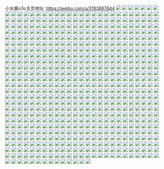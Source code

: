 小水酱o3o主页地址: https://weibo.com/u/3193897844 
![](https://wx4.sinaimg.cn/mw2000/be5f0374ly1h9ln7mnk86j20n01ds1kx.jpg) 
![](https://wx4.sinaimg.cn/mw2000/be5f0374ly1h9ln7lcdbrj20n01ds4qp.jpg) 
![](https://wx4.sinaimg.cn/mw2000/be5f0374ly1h9knqw2ti2j20n01ds4hm.jpg) 
![](https://wx4.sinaimg.cn/mw2000/be5f0374ly1h9knqy2fvgj20n01dsniq.jpg) 
![](https://wx4.sinaimg.cn/mw2000/be5f0374ly1h9knqut07vj20n01ds4kt.jpg) 
![](https://wx4.sinaimg.cn/mw2000/be5f0374ly1h9jvtuj5udj22482iakjm.jpg) 
![](https://wx4.sinaimg.cn/mw2000/be5f0374ly1h9jvwbucvyj20tu0tuq8q.jpg) 
![](https://wx4.sinaimg.cn/mw2000/be5f0374ly1h9hjn7y4amj22ps1j04qp.jpg) 
![](https://wx4.sinaimg.cn/mw2000/be5f0374ly1h9gyz1813pj20ty13yn88.jpg) 
![](https://wx4.sinaimg.cn/mw2000/be5f0374ly1h92qp2h31vj20wi16dwln.jpg) 
![](https://wx4.sinaimg.cn/mw2000/be5f0374ly1h8wh37a41uj225v2vu1kz.jpg) 
![](https://wx4.sinaimg.cn/mw2000/be5f0374ly1h8wh38fhrjj221s2qex6q.jpg) 
![](https://wx4.sinaimg.cn/mw2000/be5f0374ly1h8wh398wtcj22672wa7wi.jpg) 
![](https://wx4.sinaimg.cn/mw2000/be5f0374ly1h8wh3655rdj22c0340qv6.jpg) 
![](https://wx4.sinaimg.cn/mw2000/be5f0374ly1h8wh35393xj21sc2dsb29.jpg) 
![](https://wx4.sinaimg.cn/mw2000/be5f0374ly1h8wh39rvqgj21yz2mnnpd.jpg) 
![](https://wx4.sinaimg.cn/mw2000/be5f0374ly1h8wh3arbb5j21wu2js7wi.jpg) 
![](https://wx4.sinaimg.cn/mw2000/be5f0374ly1h8wh3o469nj224d2tt7wi.jpg) 
![](https://wx4.sinaimg.cn/mw2000/be5f0374ly1h8wh3nfddlj21rb2cge81.jpg) 
![](https://wx4.sinaimg.cn/mw2000/be5f0374ly1h8wh3ps54bj21rw2d6x6p.jpg) 
![](https://wx4.sinaimg.cn/mw2000/be5f0374ly1h8w700z6vmj21ut2h4hdt.jpg) 
![](https://wx4.sinaimg.cn/mw2000/be5f0374ly1h8w6zzm4nuj22bz33zhdu.jpg) 
![](https://wx4.sinaimg.cn/mw2000/be5f0374ly1h8w700a1fsj22c033y1ky.jpg) 
![](https://wx4.sinaimg.cn/mw2000/be5f0374ly1h8w704ptigj22c03404qr.jpg) 
![](https://wx4.sinaimg.cn/mw2000/be5f0374ly1h8w702b68qj22c0340qv7.jpg) 
![](https://wx4.sinaimg.cn/mw2000/be5f0374ly1h8w703lgplj22c0340qv7.jpg) 
![](https://wx4.sinaimg.cn/mw2000/be5f0374ly1h757y5rudkj213y0u0gz8.jpg) 
![](https://wx4.sinaimg.cn/mw2000/be5f0374ly1h72jlcl522j22c02c0kjm.jpg) 
![](https://wx4.sinaimg.cn/mw2000/be5f0374ly1h6kgr6tm7lj22c0340hdw.jpg) 
![](https://wx4.sinaimg.cn/mw2000/be5f0374ly1h6kgra2ujpj22c0340hdw.jpg) 
![](https://wx4.sinaimg.cn/mw2000/be5f0374ly1h4d2qh66uoj21sc2dskjl.jpg) 
![](https://wx4.sinaimg.cn/mw2000/be5f0374ly1h4d2qdl89yj22c02c0hdt.jpg) 
![](https://wx4.sinaimg.cn/mw2000/be5f0374ly1h4d2qhmbquj20im0670t1.jpg) 
![](https://wx4.sinaimg.cn/mw2000/be5f0374ly1h40os45d4gj21qk2bekjl.jpg) 
![](https://wx4.sinaimg.cn/mw2000/be5f0374ly1h40orobp8lj226q2wy7wj.jpg) 
![](https://wx4.sinaimg.cn/mw2000/be5f0374ly1h40os32oqwj228u2zcb2b.jpg) 
![](https://wx4.sinaimg.cn/mw2000/be5f0374ly1h40orqyvqgj22c0340npf.jpg) 
![](https://wx4.sinaimg.cn/mw2000/be5f0374ly1h40os5ics9j22c02c04qq.jpg) 
![](https://wx4.sinaimg.cn/mw2000/be5f0374ly1h40orwi14ej22c03404qt.jpg) 
![](https://wx4.sinaimg.cn/mw2000/be5f0374ly1h40ortlf6fj22c0340npf.jpg) 
![](https://wx4.sinaimg.cn/mw2000/be5f0374ly1h40os19bjzj21vd2hlkjl.jpg) 
![](https://wx4.sinaimg.cn/mw2000/be5f0374ly1h3yumsun1zj21z82mze83.jpg) 
![](https://wx4.sinaimg.cn/mw2000/be5f0374ly1h3yumqyg0mj21ym2m71ky.jpg) 
![](https://wx4.sinaimg.cn/mw2000/be5f0374ly1h3yumtz9vnj21fr1wznog.jpg) 
![](https://wx4.sinaimg.cn/mw2000/be5f0374ly1h3yumwcp1mj22472tl1kz.jpg) 
![](https://wx4.sinaimg.cn/mw2000/be5f0374ly1h3yun2ror0j226e2wj1ky.jpg) 
![](https://wx4.sinaimg.cn/mw2000/be5f0374ly1h3yun064dhj21pz2an1ky.jpg) 
![](https://wx4.sinaimg.cn/mw2000/be5f0374ly1h3yumyh73bj21nj2ahu0x.jpg) 
![](https://wx4.sinaimg.cn/mw2000/be5f0374ly1h3yun43yzuj21kt23s4qp.jpg) 
![](https://wx4.sinaimg.cn/mw2000/be5f0374ly1h3yun6w8d9j21sc2ganpd.jpg) 
![](https://wx4.sinaimg.cn/mw2000/be5f0374ly1h3q6s5eoo3j20n00n0n11.jpg) 
![](https://wx4.sinaimg.cn/mw2000/be5f0374ly1h3q6r68d6uj22c02c0x6p.jpg) 
![](https://wx4.sinaimg.cn/mw2000/be5f0374ly1h3q6r4bb2gj21xb1xbnpd.jpg) 
![](https://wx4.sinaimg.cn/mw2000/be5f0374ly1h3q6r5c0y9j22c02c0u0y.jpg) 
![](https://wx4.sinaimg.cn/mw2000/be5f0374ly1h3q6q9obrjj20vc0vck40.jpg) 
![](https://wx4.sinaimg.cn/mw2000/be5f0374ly1h3q6q87ia7j21zm1zmqv5.jpg) 
![](https://wx4.sinaimg.cn/mw2000/be5f0374ly1h3nv08y6ivj21sc2dskjl.jpg) 
![](https://wx4.sinaimg.cn/mw2000/be5f0374ly1h3nv0axutlj21sc2dsqv5.jpg) 
![](https://wx4.sinaimg.cn/mw2000/be5f0374ly1h3nv0a0lz7j21sc2dsnpd.jpg) 
![](https://wx4.sinaimg.cn/mw2000/be5f0374ly1h3nv08bvtsj21sc2dsu0x.jpg) 
![](https://wx4.sinaimg.cn/mw2000/be5f0374ly1h3flxu0ockj223c2sgkjn.jpg) 
![](https://wx4.sinaimg.cn/mw2000/be5f0374ly1h3flxuwgj9j220x2p71ky.jpg) 
![](https://wx4.sinaimg.cn/mw2000/be5f0374ly1h33h6iymz3j20n01dsdzf.jpg) 
![](https://wx4.sinaimg.cn/mw2000/be5f0374ly1h30mwzgxvxj20n01ds7f4.jpg) 
![](https://wx4.sinaimg.cn/mw2000/be5f0374ly1h30mwz4ihoj20n01ds4bl.jpg) 
![](https://wx4.sinaimg.cn/mw2000/be5f0374ly1h2zup8767rj21lb24f4qp.jpg) 
![](https://wx4.sinaimg.cn/mw2000/be5f0374ly1h2zuo3ij2qj22c0340npg.jpg) 
![](https://wx4.sinaimg.cn/mw2000/be5f0374ly1h2zunwvkp4j22c02c01kz.jpg) 
![](https://wx4.sinaimg.cn/mw2000/be5f0374ly1h2lz83psr8j20p30jn0xa.jpg) 
![](https://wx4.sinaimg.cn/mw2000/be5f0374ly1h2ircp9ftzj22c02c0npd.jpg) 
![](https://wx4.sinaimg.cn/mw2000/be5f0374ly1h2ircfd0hlj21o71o71jp.jpg) 
![](https://wx4.sinaimg.cn/mw2000/be5f0374ly1h214yonellj20n01dsq65.jpg) 
![](https://wx4.sinaimg.cn/mw2000/be5f0374ly1h214y0r2muj20mz0i7zn1.jpg) 
![](https://wx4.sinaimg.cn/mw2000/be5f0374ly1h214y2vxqzj20qo1istm9.jpg) 
![](https://wx4.sinaimg.cn/mw2000/be5f0374ly1h214yvbebwj20n01dsgnx.jpg) 
![](https://wx4.sinaimg.cn/mw2000/be5f0374ly1h214y5hq1mj20qo1fa75z.jpg) 
![](https://wx4.sinaimg.cn/mw2000/be5f0374ly1h214yx7wx9j20mz0mzjuu.jpg) 
![](https://wx4.sinaimg.cn/mw2000/be5f0374ly1h214ygbrpij20go0tmdh7.jpg) 
![](https://wx4.sinaimg.cn/mw2000/be5f0374ly1h214yfpp41j20n00slwhh.jpg) 
![](https://wx4.sinaimg.cn/mw2000/be5f0374ly1h214ywdou8j20ku0ht0wv.jpg) 
![](https://wx4.sinaimg.cn/mw2000/be5f0374ly1h1tysvj536j20u00u0jyw.jpg) 
![](https://wx4.sinaimg.cn/mw2000/be5f0374ly1h1tyqg95aej20u00u0jyh.jpg) 
![](https://wx4.sinaimg.cn/mw2000/be5f0374ly1h1tyqa9cnlj20n00n00w9.jpg) 
![](https://wx4.sinaimg.cn/mw2000/be5f0374ly1h1spkzzfmyj20u00u07bj.jpg) 
![](https://wx4.sinaimg.cn/mw2000/be5f0374ly1h1spl0gjvgj20u00u0qau.jpg) 
![](https://wx4.sinaimg.cn/mw2000/be5f0374ly1h1spl24cg2j20u01407ek.jpg) 
![](https://wx4.sinaimg.cn/mw2000/be5f0374ly1h1spl1l20pj20u00u0wmh.jpg) 
![](https://wx4.sinaimg.cn/mw2000/be5f0374ly1h1spl2nlevj20u00u0jzb.jpg) 
![](https://wx4.sinaimg.cn/mw2000/be5f0374ly1h1spl382i5j20u0140gvz.jpg) 
![](https://wx4.sinaimg.cn/mw2000/be5f0374ly1h1spl4cwynj20u00u0qa2.jpg) 
![](https://wx4.sinaimg.cn/mw2000/be5f0374ly1h1spkzfsomj20u00u0tfr.jpg) 
![](https://wx4.sinaimg.cn/mw2000/be5f0374ly1h1spl3trzuj20u00u0n4v.jpg) 
![](https://wx4.sinaimg.cn/mw2000/be5f0374ly1h1dnn7m8z8j23402c07wi.jpg) 
![](https://wx4.sinaimg.cn/mw2000/be5f0374ly1h1dnn0oirsj22ds1scqv7.jpg) 
![](https://wx4.sinaimg.cn/mw2000/be5f0374ly1h1dnn53ze7j22c03404qu.jpg) 
![](https://wx4.sinaimg.cn/mw2000/be5f0374ly1h1dns4i6joj229d30ib2c.jpg) 
![](https://wx4.sinaimg.cn/mw2000/be5f0374ly1h1cgxkxk5oj20u0140qcd.jpg) 
![](https://wx4.sinaimg.cn/mw2000/be5f0374ly1h1cgxmk95jj20u0140k0v.jpg) 
![](https://wx4.sinaimg.cn/mw2000/be5f0374ly1h1cgxnzcdnj20u0140qcd.jpg) 
![](https://wx4.sinaimg.cn/mw2000/be5f0374ly1h1cgxp3v9pj20u0140n6n.jpg) 
![](https://wx4.sinaimg.cn/mw2000/be5f0374ly1h1cgxqdsjdj20u0140tgm.jpg) 
![](https://wx4.sinaimg.cn/mw2000/be5f0374ly1h1cgxrpcmlj20u014046f.jpg) 
![](https://wx4.sinaimg.cn/mw2000/be5f0374ly1h1cgxt8xddj20u0140thd.jpg) 
![](https://wx4.sinaimg.cn/mw2000/be5f0374ly1h1cgxiroeej20u0140q96.jpg) 
![](https://wx4.sinaimg.cn/mw2000/be5f0374ly1h1cgxua5dej20u0140agy.jpg) 
![](https://wx4.sinaimg.cn/mw2000/be5f0374ly1h11f5ji9y9j20u0140tfi.jpg) 
![](https://wx4.sinaimg.cn/mw2000/be5f0374ly1h11f5iosqkj20u0140grv.jpg) 
![](https://wx4.sinaimg.cn/mw2000/be5f0374ly1h11f5j491yj20u0140gru.jpg) 
![](https://wx4.sinaimg.cn/mw2000/be5f0374ly1h11f5i8ennj20u01407c1.jpg) 
![](https://wx4.sinaimg.cn/mw2000/be5f0374ly1h11f5lswnkj20u0140dnd.jpg) 
![](https://wx4.sinaimg.cn/mw2000/be5f0374ly1h11f5q8eh6j20u01407b0.jpg) 
![](https://wx4.sinaimg.cn/mw2000/be5f0374ly1h11f5jxwb5j20u0140gt5.jpg) 
![](https://wx4.sinaimg.cn/mw2000/be5f0374ly1h11f5kjlpqj20u01407bu.jpg) 
![](https://wx4.sinaimg.cn/mw2000/be5f0374ly1h11f5l43m0j20u0140jz2.jpg) 
![](https://wx4.sinaimg.cn/mw2000/be5f0374ly1h0wy98rzw7j20my0p7myj.jpg) 
![](https://wx4.sinaimg.cn/mw2000/be5f0374ly1h0u6ynrxwaj20u0140dn2.jpg) 
![](https://wx4.sinaimg.cn/mw2000/be5f0374ly1h0q04psxn5j229w317npe.jpg) 
![](https://wx4.sinaimg.cn/mw2000/be5f0374ly1h0q04tggb6j20u014ln3s.jpg) 
![](https://wx4.sinaimg.cn/mw2000/be5f0374ly1h0q04uhtflj20n01dsds2.jpg) 
![](https://wx4.sinaimg.cn/mw2000/be5f0374ly1h0n6fabwzcj20n01dswjd.jpg) 
![](https://wx4.sinaimg.cn/mw2000/be5f0374ly1h0n6emmlx8j20u00u0q6n.jpg) 
![](https://wx4.sinaimg.cn/mw2000/be5f0374ly1h0n6eq2qd6j20sg0sg7d1.jpg) 
![](https://wx4.sinaimg.cn/mw2000/be5f0374ly1h0n6etswl3j20qu0zsk6n.jpg) 
![](https://wx4.sinaimg.cn/mw2000/be5f0374ly1h0n6eux9rvj20u00pxafp.jpg) 
![](https://wx4.sinaimg.cn/mw2000/be5f0374ly1h0n6em3wjbj20tw0pr0yj.jpg) 
![](https://wx4.sinaimg.cn/mw2000/be5f0374ly1h0n6er9qnuj20ty0pkjzq.jpg) 
![](https://wx4.sinaimg.cn/mw2000/be5f0374ly1h0n6ewamk9j20u00s1dol.jpg) 
![](https://wx4.sinaimg.cn/mw2000/be5f0374ly1h0n6f5rrrbj20n01dsjww.jpg) 
![](https://wx4.sinaimg.cn/mw2000/be5f0374ly1h0lyjt4lvqj20u0140dna.jpg) 
![](https://wx4.sinaimg.cn/mw2000/be5f0374ly1h0lyjry4b8j20u01b2ajo.jpg) 
![](https://wx4.sinaimg.cn/mw2000/be5f0374ly1h0lyjudiv5j20u0140dp7.jpg) 
![](https://wx4.sinaimg.cn/mw2000/be5f0374ly1h0lyjvo9kej20u0143guu.jpg) 
![](https://wx4.sinaimg.cn/mw2000/be5f0374ly1h0iz9y7cesj20n01dstbh.jpg) 
![](https://wx4.sinaimg.cn/mw2000/be5f0374ly1h0iza1j7loj20u01hd10j.jpg) 
![](https://wx4.sinaimg.cn/mw2000/be5f0374ly1h0iza0j4o5j20u0141qaa.jpg) 
![](https://wx4.sinaimg.cn/mw2000/be5f0374ly1h0iz9n5ozyj20u013z115.jpg) 
![](https://wx4.sinaimg.cn/mw2000/be5f0374ly1h0izatq7hyj20u01hc481.jpg) 
![](https://wx4.sinaimg.cn/mw2000/be5f0374ly1h0hi9ymllgj20u01917c0.jpg) 
![](https://wx4.sinaimg.cn/mw2000/be5f0374ly1h0hi9xjmtfj20u0191ai9.jpg) 
![](https://wx4.sinaimg.cn/mw2000/be5f0374ly1h0hi9zebxgj218y0u0afa.jpg) 
![](https://wx4.sinaimg.cn/mw2000/be5f0374ly1h0cspsuvgoj20u00u042s.jpg) 
![](https://wx4.sinaimg.cn/mw2000/be5f0374ly1h0csqezyjoj20u0140k19.jpg) 
![](https://wx4.sinaimg.cn/mw2000/be5f0374ly1h08mycxfsij20n00ei0uo.jpg) 
![](https://wx4.sinaimg.cn/mw2000/be5f0374ly1h06vgc5yqzj20u01haakn.jpg) 
![](https://wx4.sinaimg.cn/mw2000/be5f0374ly1h06vge16aij20u01hak1d.jpg) 
![](https://wx4.sinaimg.cn/mw2000/be5f0374ly1h06vgclah8j20u0140qbe.jpg) 
![](https://wx4.sinaimg.cn/mw2000/be5f0374ly1h06vhba8cmj20u0140wnl.jpg) 
![](https://wx4.sinaimg.cn/mw2000/be5f0374ly1h0293n89efj20n01dstbs.jpg) 
![](https://wx4.sinaimg.cn/mw2000/be5f0374ly1h0293lsm03j20n00n0mxy.jpg) 
![](https://wx4.sinaimg.cn/mw2000/be5f0374ly1h0293o58j5j20m40m4t9b.jpg) 
![](https://wx4.sinaimg.cn/mw2000/be5f0374ly1gygucbng9uj21p71p7b29.jpg) 
![](https://wx4.sinaimg.cn/mw2000/be5f0374ly1gygucaogr9j222p1k1hdt.jpg) 
![](https://wx4.sinaimg.cn/mw2000/be5f0374ly1gy9ie5tfitj20u0140tgi.jpg) 
![](https://wx4.sinaimg.cn/mw2000/be5f0374ly1gxtaqh91tlj22c0340x6r.jpg) 
![](https://wx4.sinaimg.cn/mw2000/be5f0374ly1gxtaqepyfuj21jt22eqv5.jpg) 
![](https://wx4.sinaimg.cn/mw2000/be5f0374ly1gxtbvlhbz3j220n2ovu0x.jpg) 
![](https://wx4.sinaimg.cn/mw2000/be5f0374ly1gxtaqih91fj22c0340qv6.jpg) 
![](https://wx4.sinaimg.cn/mw2000/be5f0374ly1gxs84baojpj20n01dsqqj.jpg) 
![](https://wx4.sinaimg.cn/mw2000/be5f0374ly1gxs84daw4tj20n01ds7qp.jpg) 
![](https://wx4.sinaimg.cn/mw2000/be5f0374ly1gxs84emuasj20n01ds7uh.jpg) 
![](https://wx4.sinaimg.cn/mw2000/be5f0374ly1gxs84fz24fj20n01dstsh.jpg) 
![](https://wx4.sinaimg.cn/mw2000/be5f0374ly1gxs83r5zhaj20n01dswzu.jpg) 
![](https://wx4.sinaimg.cn/mw2000/be5f0374ly1gxs8akuol5j21900u0guz.jpg) 
![](https://wx4.sinaimg.cn/mw2000/be5f0374ly1gxs875fyvqj22c02c0hdu.jpg) 
![](https://wx4.sinaimg.cn/mw2000/be5f0374ly1gxlqmuu2f1j21j01j0u0x.jpg) 
![](https://wx4.sinaimg.cn/mw2000/be5f0374ly1gx5omya69tj20u00u00wv.jpg) 
![](https://wx4.sinaimg.cn/mw2000/be5f0374ly1gx5djrsd69j21400u044z.jpg) 
![](https://wx4.sinaimg.cn/mw2000/be5f0374ly1gx22wjkvqlj20u0140ao8.jpg) 
![](https://wx4.sinaimg.cn/mw2000/be5f0374ly1gx22wkhyq0j20u0140n45.jpg) 
![](https://wx4.sinaimg.cn/mw2000/be5f0374ly1gwxjhbzhrmj20u0140wkj.jpg) 
![](https://wx4.sinaimg.cn/mw2000/be5f0374ly1gwkskiarthj20u00u0gs8.jpg) 
![](https://wx4.sinaimg.cn/mw2000/be5f0374ly1gw6yjfu0aaj20u0140n6p.jpg) 
![](https://wx4.sinaimg.cn/mw2000/be5f0374ly1gw6yjf005xj20u0140qfg.jpg) 
![](https://wx4.sinaimg.cn/mw2000/be5f0374ly1gw6yjffp2dj20u00u010u.jpg) 
![](https://wx4.sinaimg.cn/mw2000/be5f0374ly1gw6yjdk6pcj20u0140tgs.jpg) 
![](https://wx4.sinaimg.cn/mw2000/be5f0374ly1gw6yk8u95wj20u0140q8c.jpg) 
![](https://wx4.sinaimg.cn/mw2000/be5f0374ly1gw6yjd5hmwj20u0140472.jpg) 
![](https://wx4.sinaimg.cn/mw2000/be5f0374ly1gw6yje0cluj20u0140alg.jpg) 
![](https://wx4.sinaimg.cn/mw2000/be5f0374ly1gw6yjefsn0j20u0140k2c.jpg) 
![](https://wx4.sinaimg.cn/mw2000/be5f0374ly1gw6yk5dzldj20u0140ne9.jpg) 
![](https://wx4.sinaimg.cn/mw2000/be5f0374ly1gvrs0o2935j20n01dsjur.jpg) 
![](https://wx4.sinaimg.cn/mw2000/be5f0374ly1gvrs0km185j20n01dsq7m.jpg) 
![](https://wx4.sinaimg.cn/mw2000/003u9gJmly1gvkvi9o09zj60n01dsafc02.jpg) 
![](https://wx4.sinaimg.cn/mw2000/be5f0374ly1gv18v5a1rkj21rh34ve83.jpg) 
![](https://wx4.sinaimg.cn/mw2000/be5f0374ly1gv18uuv2srj21lt2ure84.jpg) 
![](https://wx4.sinaimg.cn/mw2000/003u9gJmly1gv18upags5j61hh1hhqv502.jpg) 
![](https://wx4.sinaimg.cn/mw2000/be5f0374ly1gv18usn9mrj22c03401l0.jpg) 
![](https://wx4.sinaimg.cn/mw2000/be5f0374ly1gv18uwadrkj233z2c01kz.jpg) 
![](https://wx4.sinaimg.cn/mw2000/003u9gJmly1gv18uy04f8j62c0340x6q02.jpg) 
![](https://wx4.sinaimg.cn/mw2000/003u9gJmly1gv18uzieqsj61hb2msb2a02.jpg) 
![](https://wx4.sinaimg.cn/mw2000/003u9gJmly1gv18v1gk4tj61dj2g17wi02.jpg) 
![](https://wx4.sinaimg.cn/mw2000/003u9gJmly1gv18v2wb2rj62c0318npf02.jpg) 
![](https://wx4.sinaimg.cn/mw2000/003u9gJmly1gv18v6ouq0j62c0340npf02.jpg) 
![](https://wx4.sinaimg.cn/mw2000/003u9gJmly1gul5pxtdohj61sc2dskep02.jpg) 
![](https://wx4.sinaimg.cn/mw2000/003u9gJmly1gul5pyn8ojj61sc2dsnpd02.jpg) 
![](https://wx4.sinaimg.cn/mw2000/003u9gJmly1gul5q0a4ofj61sc2dse8102.jpg) 
![](https://wx4.sinaimg.cn/mw2000/003u9gJmly1gul5pzc232j61sc2dse8102.jpg) 
![](https://wx4.sinaimg.cn/mw2000/be5f0374ly1gul5q8asd9j227c27c1ky.jpg) 
![](https://wx4.sinaimg.cn/mw2000/be5f0374ly1gtg63ycrrzj20u00u079s.jpg) 
![](https://wx4.sinaimg.cn/mw2000/be5f0374ly1gtg63xaia5j20u00u0q8c.jpg) 
![](https://wx4.sinaimg.cn/mw2000/be5f0374ly1gt9ontmew5j20rs0rs0wh.jpg) 
![](https://wx4.sinaimg.cn/mw2000/be5f0374ly1gt818yvtf4j20n00n0acc.jpg) 
![](https://wx4.sinaimg.cn/mw2000/003u9gJmly1gsoq8w95dfj60u0190jzi02.jpg) 
![](https://wx4.sinaimg.cn/mw2000/003u9gJmly1gsoq8z5m8vj60u019145r02.jpg) 
![](https://wx4.sinaimg.cn/mw2000/be5f0374ly1gsoq8toliaj20u014043y.jpg) 
![](https://wx4.sinaimg.cn/mw2000/be5f0374ly1gsoq8r3e1ij20u0140wkg.jpg) 
![](https://wx4.sinaimg.cn/mw2000/be5f0374ly1gsoq8rtsevj20u00u0wm3.jpg) 
![](https://wx4.sinaimg.cn/mw2000/be5f0374ly1gsoq8v6f3mj20u014079o.jpg) 
![](https://wx4.sinaimg.cn/mw2000/be5f0374ly1gsoq8hs9g5j20u014044o.jpg) 
![](https://wx4.sinaimg.cn/mw2000/be5f0374ly1gsoq8xyatzj20u0140gw4.jpg) 
![](https://wx4.sinaimg.cn/mw2000/be5f0374ly1gsoq90k2a9j20u01917fb.jpg) 
![](https://wx4.sinaimg.cn/mw2000/be5f0374ly1gsoq8lg1gej20u0140gve.jpg) 
![](https://wx4.sinaimg.cn/mw2000/be5f0374ly1gsntlge8kzj222o340qv7.jpg) 
![](https://wx4.sinaimg.cn/mw2000/be5f0374ly1gsntly4pwcj222o340qv7.jpg) 
![](https://wx4.sinaimg.cn/mw2000/be5f0374ly1gsntk7748aj22362s94qr.jpg) 
![](https://wx4.sinaimg.cn/mw2000/be5f0374ly1gsntkfallmj21sq2dv4qq.jpg) 
![](https://wx4.sinaimg.cn/mw2000/be5f0374ly1gsntkoq915j21sc2dse82.jpg) 
![](https://wx4.sinaimg.cn/mw2000/be5f0374ly1gsntl9d92lj21m32f5u0x.jpg) 
![](https://wx4.sinaimg.cn/mw2000/be5f0374ly1gsntkwhoi9j222o33zhdv.jpg) 
![](https://wx4.sinaimg.cn/mw2000/be5f0374ly1gsntl6zzfuj21xf2w4u0y.jpg) 
![](https://wx4.sinaimg.cn/mw2000/be5f0374ly1gsntl2ki6sj22c02c01kz.jpg) 
![](https://wx4.sinaimg.cn/mw2000/be5f0374ly1gsntlk2cxzj21yl2m47wj.jpg) 
![](https://wx4.sinaimg.cn/mw2000/be5f0374ly1gsntklg8pxj21sc2dsu0x.jpg) 
![](https://wx4.sinaimg.cn/mw2000/be5f0374ly1gsi30ugeu6j20u00u00xo.jpg) 
![](https://wx4.sinaimg.cn/mw2000/be5f0374ly1gsi30sjlt5j20u00u043d.jpg) 
![](https://wx4.sinaimg.cn/mw2000/be5f0374ly1gsi30v4nu7j20u00u0tdr.jpg) 
![](https://wx4.sinaimg.cn/mw2000/be5f0374ly1gsi336x8e7j20u014045s.jpg) 
![](https://wx4.sinaimg.cn/mw2000/be5f0374ly1gsgxuy8r0rj20u00u0dl4.jpg) 
![](https://wx4.sinaimg.cn/mw2000/be5f0374ly1gsgxuxq7itj20u00u0gr8.jpg) 
![](https://wx4.sinaimg.cn/mw2000/be5f0374ly1gsgxveiorhj20u00u00y6.jpg) 
![](https://wx4.sinaimg.cn/mw2000/be5f0374ly1gsdcpzwkeyj20u00u0gsf.jpg) 
![](https://wx4.sinaimg.cn/mw2000/be5f0374ly1gscq4wdo9sj20u017lgz5.jpg) 
![](https://wx4.sinaimg.cn/mw2000/be5f0374ly1gscq55hiq5j20u00u00y8.jpg) 
![](https://wx4.sinaimg.cn/mw2000/be5f0374ly1gsb1t4f3z6j20u00u047x.jpg) 
![](https://wx4.sinaimg.cn/mw2000/be5f0374ly1gsb1t5s73uj20u00u046c.jpg) 
![](https://wx4.sinaimg.cn/mw2000/be5f0374ly1gsb1t4zcxdj20u00u0dos.jpg) 
![](https://wx4.sinaimg.cn/mw2000/be5f0374ly1gsb1t3y5ikj20u00u0q9u.jpg) 
![](https://wx4.sinaimg.cn/mw2000/be5f0374ly1gs8remtpv9j20n00n0q4u.jpg) 
![](https://wx4.sinaimg.cn/mw2000/be5f0374ly1gs8regflzoj20u0140alc.jpg) 
![](https://wx4.sinaimg.cn/mw2000/be5f0374ly1gs8refs9thj20u014045d.jpg) 
![](https://wx4.sinaimg.cn/mw2000/be5f0374ly1gs8reh64ksj20u0140h0f.jpg) 
![](https://wx4.sinaimg.cn/mw2000/be5f0374ly1gs8rehout7j20u00u00zq.jpg) 
![](https://wx4.sinaimg.cn/mw2000/003u9gJmly1gs8rei7rvyj60u00u07d802.jpg) 
![](https://wx4.sinaimg.cn/mw2000/be5f0374ly1grme4nc995j21rj2nae87.jpg) 
![](https://wx4.sinaimg.cn/mw2000/be5f0374ly1grme4skfn4j21rr2nn4qq.jpg) 
![](https://wx4.sinaimg.cn/mw2000/be5f0374ly1grme4vljc0j21gz2ga4qu.jpg) 
![](https://wx4.sinaimg.cn/mw2000/003u9gJmly1grme4ydiepj61hv28t7wl02.jpg) 
![](https://wx4.sinaimg.cn/mw2000/be5f0374ly1grme4r91gkj22c02c0b2f.jpg) 
![](https://wx4.sinaimg.cn/mw2000/be5f0374ly1grme5785ggj22c02c0qvb.jpg) 
![](https://wx4.sinaimg.cn/mw2000/be5f0374ly1grme5am8zzj22ar32cwyj.jpg) 
![](https://wx4.sinaimg.cn/mw2000/be5f0374ly1grme534bxlj22c0340x6w.jpg) 
![](https://wx4.sinaimg.cn/mw2000/be5f0374ly1grme57zppyj22ah31z1bs.jpg) 
![](https://wx4.sinaimg.cn/mw2000/be5f0374ly1gqs9ry6bdrj21sg1sgb2c.jpg) 
![](https://wx4.sinaimg.cn/mw2000/be5f0374ly1gqs9rp3xwuj21sg1sgx6r.jpg) 
![](https://wx4.sinaimg.cn/mw2000/be5f0374ly1gqs9rvomczj227c27cb2a.jpg) 
![](https://wx4.sinaimg.cn/mw2000/be5f0374ly1gqs9s1rstgj22c0340000.jpg) 
![](https://wx4.sinaimg.cn/mw2000/be5f0374ly1gqs9rtfw9dj22282qz4qw.jpg) 
![](https://wx4.sinaimg.cn/mw2000/be5f0374ly1gqs9rzzy0qj21rg2cmnpf.jpg) 
![](https://wx4.sinaimg.cn/mw2000/be5f0374ly1gqbgwwxdxoj20u00u0tj1.jpg) 
![](https://wx4.sinaimg.cn/mw2000/be5f0374ly1gqbgwxb2y3j20u00u0k2v.jpg) 
![](https://wx4.sinaimg.cn/mw2000/be5f0374ly1gqbgwta3dij20u0140do3.jpg) 
![](https://wx4.sinaimg.cn/mw2000/be5f0374ly1gqbgwxkvdej20u01407df.jpg) 
![](https://wx4.sinaimg.cn/mw2000/be5f0374ly1gqbgzb6qevj20u00u0k2i.jpg) 
![](https://wx4.sinaimg.cn/mw2000/be5f0374ly1gqbgwwi8i5j20u01407h3.jpg) 
![](https://wx4.sinaimg.cn/mw2000/be5f0374ly1gqbgwy3z48j20u0140ai0.jpg) 
![](https://wx4.sinaimg.cn/mw2000/be5f0374ly1gqbgwxsns3j20u0140tl0.jpg) 
![](https://wx4.sinaimg.cn/mw2000/be5f0374ly1gqbgzi1wvlj20u0140k3b.jpg) 
![](https://wx4.sinaimg.cn/mw2000/be5f0374ly1gq5dwqzntcj21vx2ikx6q.jpg) 
![](https://wx4.sinaimg.cn/mw2000/be5f0374ly1gq5dwsdfh3j21fd1wh4qq.jpg) 
![](https://wx4.sinaimg.cn/mw2000/be5f0374ly1gq5dwucidwj22c02c07wj.jpg) 
![](https://wx4.sinaimg.cn/mw2000/be5f0374ly1gq5dwvrv0dj20n023lnfc.jpg) 
![](https://wx4.sinaimg.cn/mw2000/be5f0374ly1gq5dwylj5fj22c02c0x6r.jpg) 
![](https://wx4.sinaimg.cn/mw2000/be5f0374ly1gq5dx2nc9cj21tk2ffb2b.jpg) 
![](https://wx4.sinaimg.cn/mw2000/be5f0374ly1gq5dwnprgmj223d2six72.jpg) 
![](https://wx4.sinaimg.cn/mw2000/be5f0374ly1gq5dx3e9zwj20u00u0n9d.jpg) 
![](https://wx4.sinaimg.cn/mw2000/be5f0374ly1gq5dx5z253j22c02c01ky.jpg) 
![](https://wx4.sinaimg.cn/mw2000/be5f0374ly1gq1l3ecdzij22c02c0qv5.jpg) 
![](https://wx4.sinaimg.cn/mw2000/be5f0374ly1gq1l3rylkdj22702xd7wj.jpg) 
![](https://wx4.sinaimg.cn/mw2000/be5f0374ly1gq1l3p0f0fj23402c01kx.jpg) 
![](https://wx4.sinaimg.cn/mw2000/be5f0374ly1gq1l55igl6j22ps1j0k9v.jpg) 
![](https://wx4.sinaimg.cn/mw2000/be5f0374ly1gq1l3g64tsj22c02c04qp.jpg) 
![](https://wx4.sinaimg.cn/mw2000/be5f0374ly1gq1l3inmztj22bv2bvqv6.jpg) 
![](https://wx4.sinaimg.cn/mw2000/be5f0374ly1gq1l3npd9xj21sc2dsb2d.jpg) 
![](https://wx4.sinaimg.cn/mw2000/be5f0374ly1gq1l3wfn4wj22c02c0e88.jpg) 
![](https://wx4.sinaimg.cn/mw2000/be5f0374ly1gq1l5h27utj21sc2dskjq.jpg) 
![](https://wx4.sinaimg.cn/mw2000/be5f0374ly1goves4saz2j20u00u07f3.jpg) 
![](https://wx4.sinaimg.cn/mw2000/be5f0374ly1goves3pq5lj20u00u049k.jpg) 
![](https://wx4.sinaimg.cn/mw2000/be5f0374ly1goves5gjdnj20fi0lc0wm.jpg) 
![](https://wx4.sinaimg.cn/mw2000/be5f0374ly1goves2geusj20u01417jr.jpg) 
![](https://wx4.sinaimg.cn/mw2000/be5f0374ly1goveskappvj20u00u044b.jpg) 
![](https://wx4.sinaimg.cn/mw2000/be5f0374ly1goves70fzqj20u00u048x.jpg) 
![](https://wx4.sinaimg.cn/mw2000/be5f0374ly1govescnukqj20u0140woh.jpg) 
![](https://wx4.sinaimg.cn/mw2000/be5f0374ly1govesrtgmyj20u0143gy3.jpg) 
![](https://wx4.sinaimg.cn/mw2000/be5f0374ly1govessukhij20u00u0dms.jpg) 
![](https://wx4.sinaimg.cn/mw2000/be5f0374ly1goqop74mf8j20u00u07b5.jpg) 
![](https://wx4.sinaimg.cn/mw2000/be5f0374ly1gocypvsdnij20u00u0gui.jpg) 
![](https://wx4.sinaimg.cn/mw2000/be5f0374ly1gocypws7lhj20u00u0amz.jpg) 
![](https://wx4.sinaimg.cn/mw2000/be5f0374ly1gocypw79wej20u00u0qdp.jpg) 
![](https://wx4.sinaimg.cn/mw2000/be5f0374ly1go4ujb653sj20u0140aj6.jpg) 
![](https://wx4.sinaimg.cn/mw2000/be5f0374ly1go4ujecweuj20u00u0tez.jpg) 
![](https://wx4.sinaimg.cn/mw2000/be5f0374ly1go4ujasmrfj20u00u00yd.jpg) 
![](https://wx4.sinaimg.cn/mw2000/be5f0374ly1go4ujbiwgpj20u013yajt.jpg) 
![](https://wx4.sinaimg.cn/mw2000/be5f0374ly1go4ujbyia4j20u014049q.jpg) 
![](https://wx4.sinaimg.cn/mw2000/be5f0374ly1go4ujceb1oj20u013ywo0.jpg) 
![](https://wx4.sinaimg.cn/mw2000/be5f0374ly1go4uje0mh2j20u00u0480.jpg) 
![](https://wx4.sinaimg.cn/mw2000/be5f0374ly1go4ujdj1ikj20u0140qe1.jpg) 
![](https://wx4.sinaimg.cn/mw2000/be5f0374ly1go4ujd0vr1j20u013yjzr.jpg) 
![](https://wx4.sinaimg.cn/mw2000/be5f0374ly1gnyycj9nmzj21t72eyb29.jpg) 
![](https://wx4.sinaimg.cn/mw2000/be5f0374ly1gnyyci51rxj21p829n4qp.jpg) 
![](https://wx4.sinaimg.cn/mw2000/be5f0374ly1gn1a6hbbgfj20u0140k21.jpg) 
![](https://wx4.sinaimg.cn/mw2000/be5f0374ly1gn1a6ignmpj21400u0n78.jpg) 
![](https://wx4.sinaimg.cn/mw2000/be5f0374ly1gn1a6j5hcvj20u0140tfk.jpg) 
![](https://wx4.sinaimg.cn/mw2000/be5f0374ly1gn1a6knvtij20u00u0gsr.jpg) 
![](https://wx4.sinaimg.cn/mw2000/be5f0374ly1gmr1h03m0oj20u00xuajj.jpg) 
![](https://wx4.sinaimg.cn/mw2000/be5f0374ly1gmr1h3ivipj20u00u0jzb.jpg) 
![](https://wx4.sinaimg.cn/mw2000/be5f0374ly1gmr1h18fo1j20u00u0wl0.jpg) 
![](https://wx4.sinaimg.cn/mw2000/be5f0374ly1gmr1h1o2mrj20n00uo0z7.jpg) 
![](https://wx4.sinaimg.cn/mw2000/be5f0374ly1gmr1h2yeibj20u013ytk1.jpg) 
![](https://wx4.sinaimg.cn/mw2000/be5f0374ly1gmr1h21j0oj20u0140n83.jpg) 
![](https://wx4.sinaimg.cn/mw2000/be5f0374ly1gmr1gzgbv1j20u00u0na4.jpg) 
![](https://wx4.sinaimg.cn/mw2000/be5f0374ly1gmr1h2is6mj20u00u0doe.jpg) 
![](https://wx4.sinaimg.cn/mw2000/be5f0374ly1gmr1h0uakrj20u0140dre.jpg) 
![](https://wx4.sinaimg.cn/mw2000/be5f0374ly1gm0puappbmj22c0340kjm.jpg) 
![](https://wx4.sinaimg.cn/mw2000/be5f0374ly1gm0puhxsh5j21yy2mm7wi.jpg) 
![](https://wx4.sinaimg.cn/mw2000/be5f0374ly1gm0punzcp6j21vk2i3u0x.jpg) 
![](https://wx4.sinaimg.cn/mw2000/be5f0374ly1gm0pu4bo70j21k32c51kx.jpg) 
![](https://wx4.sinaimg.cn/mw2000/be5f0374ly1gm0puqd91fj21ei1eitq1.jpg) 
![](https://wx4.sinaimg.cn/mw2000/be5f0374ly1gm0puvhm1qj21se2dv7wi.jpg) 
![](https://wx4.sinaimg.cn/mw2000/be5f0374ly1gm0pv0vqy0j20n0370npd.jpg) 
![](https://wx4.sinaimg.cn/mw2000/be5f0374ly1gm0pv3t4btj22c02c0hdt.jpg) 
![](https://wx4.sinaimg.cn/mw2000/be5f0374ly1gljtn989f0j21ei1eih2i.jpg) 
![](https://wx4.sinaimg.cn/mw2000/be5f0374ly1gljtn9pczkj21sc1sc1jz.jpg) 
![](https://wx4.sinaimg.cn/mw2000/be5f0374ly1gljtnal4vij21sc1sc4qp.jpg) 
![](https://wx4.sinaimg.cn/mw2000/be5f0374ly1gljtn8f9z3j22c02c04e6.jpg) 
![](https://wx4.sinaimg.cn/mw2000/be5f0374ly1gljtns5x69j222e22e4qp.jpg) 
![](https://wx4.sinaimg.cn/mw2000/be5f0374ly1gljtnbggghj20n03u0u0x.jpg) 
![](https://wx4.sinaimg.cn/mw2000/be5f0374ly1gljtnctukkj22ho1xd1ky.jpg) 
![](https://wx4.sinaimg.cn/mw2000/be5f0374ly1gljtndqq33j21sc1sc4qp.jpg) 
![](https://wx4.sinaimg.cn/mw2000/be5f0374ly1gljtnuiy1sj20n01ds1l1.jpg) 
![](https://wx4.sinaimg.cn/mw2000/be5f0374ly1gl9aa4c13zj20u01400zy.jpg) 
![](https://wx4.sinaimg.cn/mw2000/be5f0374ly1gl9aa4u33vj20u0140qas.jpg) 
![](https://wx4.sinaimg.cn/mw2000/be5f0374ly1gk1dp06ixtj20u0140gy1.jpg) 
![](https://wx4.sinaimg.cn/mw2000/be5f0374ly1gk1dp1o481j20u01404b1.jpg) 
![](https://wx4.sinaimg.cn/mw2000/be5f0374ly1gk1dp3c6e0j20u018ggzc.jpg) 
![](https://wx4.sinaimg.cn/mw2000/be5f0374ly1gk1dpqmngzj20u0140qg9.jpg) 
![](https://wx4.sinaimg.cn/mw2000/be5f0374ly1gk1dp43b8uj20u00u0dnr.jpg) 
![](https://wx4.sinaimg.cn/mw2000/be5f0374ly1gk1dpt0fshj20u0140k4y.jpg) 
![](https://wx4.sinaimg.cn/mw2000/be5f0374ly1gk1dp5af9tj20u0140dqg.jpg) 
![](https://wx4.sinaimg.cn/mw2000/be5f0374ly1gk1dp7afbfj20u0140dnx.jpg) 
![](https://wx4.sinaimg.cn/mw2000/be5f0374ly1gk1dqm2zcwj20u0140do6.jpg) 
![](https://wx4.sinaimg.cn/mw2000/be5f0374ly1gjnuwoml9uj20u00u1k2x.jpg) 
![](https://wx4.sinaimg.cn/mw2000/be5f0374ly1gjnuwo8jflj20u00u0th1.jpg) 
![](https://wx4.sinaimg.cn/mw2000/be5f0374ly1gjnuwp85grj20u00u0tjr.jpg) 
![](https://wx4.sinaimg.cn/mw2000/be5f0374ly1gjnuwpq3iwj20u00u0dlc.jpg) 
![](https://wx4.sinaimg.cn/mw2000/be5f0374ly1gjnuwpz3m5j20u00u0dk7.jpg) 
![](https://wx4.sinaimg.cn/mw2000/be5f0374ly1gjnuwq9yb5j20u0141494.jpg) 
![](https://wx4.sinaimg.cn/mw2000/be5f0374ly1gjnuwql30wj20u00u047c.jpg) 
![](https://wx4.sinaimg.cn/mw2000/be5f0374ly1gjnuwqw6d2j20u013yk1t.jpg) 
![](https://wx4.sinaimg.cn/mw2000/be5f0374ly1gjnuws3i5gj20u013yk0r.jpg) 
![](https://wx4.sinaimg.cn/mw2000/be5f0374ly1gjiw4skmytj20u00xuk0v.jpg) 
![](https://wx4.sinaimg.cn/mw2000/be5f0374ly1gjiw4tkdjoj20u015qahp.jpg) 
![](https://wx4.sinaimg.cn/mw2000/be5f0374ly1gjiw4u6a1gj20u013yn6v.jpg) 
![](https://wx4.sinaimg.cn/mw2000/be5f0374ly1gjiw61ut4aj20u010otga.jpg) 
![](https://wx4.sinaimg.cn/mw2000/be5f0374ly1gjiw5108rbj20u0140tml.jpg) 
![](https://wx4.sinaimg.cn/mw2000/be5f0374ly1gjiw4ux1dhj20u00u0k3f.jpg) 
![](https://wx4.sinaimg.cn/mw2000/be5f0374ly1gjiw4vkkrkj20u00u1n83.jpg) 
![](https://wx4.sinaimg.cn/mw2000/be5f0374ly1gjiw4x4da2j20u00u04bc.jpg) 
![](https://wx4.sinaimg.cn/mw2000/be5f0374ly1gjiw4zt4d5j20u00u0qeq.jpg) 
![](https://wx4.sinaimg.cn/mw2000/be5f0374ly1gj9llvrdiej22c03404qs.jpg) 
![](https://wx4.sinaimg.cn/mw2000/be5f0374ly1gj9llqt6d8j22c02c07wj.jpg) 
![](https://wx4.sinaimg.cn/mw2000/be5f0374ly1gj9llxk3qsj21sg2dshdt.jpg) 
![](https://wx4.sinaimg.cn/mw2000/be5f0374ly1gj9llyxm59j21vs2hmb2a.jpg) 
![](https://wx4.sinaimg.cn/mw2000/be5f0374ly1gj9llzosnjj20u0140anz.jpg) 
![](https://wx4.sinaimg.cn/mw2000/be5f0374ly1gj9lm0ceyrj20u01407io.jpg) 
![](https://wx4.sinaimg.cn/mw2000/be5f0374ly1gj9lm14gauj21sg2dsb29.jpg) 
![](https://wx4.sinaimg.cn/mw2000/be5f0374ly1gj9lm1tigfj21o2281e69.jpg) 
![](https://wx4.sinaimg.cn/mw2000/be5f0374ly1gj9lm994xcj20lo0sw45r.jpg) 
![](https://wx4.sinaimg.cn/mw2000/be5f0374ly1giwrtr0hu8j22c02c0kjm.jpg) 
![](https://wx4.sinaimg.cn/mw2000/be5f0374ly1giwrts3wvwj20u00u0wja.jpg) 
![](https://wx4.sinaimg.cn/mw2000/be5f0374ly1giwrtuq01hj22bc2bc7wk.jpg) 
![](https://wx4.sinaimg.cn/mw2000/be5f0374ly1giwrtvw6epj21sg2dse81.jpg) 
![](https://wx4.sinaimg.cn/mw2000/be5f0374ly1giwrtwi4jsj20u0140tce.jpg) 
![](https://wx4.sinaimg.cn/mw2000/be5f0374ly1giwrtwz3trj22c03404qp.jpg) 
![](https://wx4.sinaimg.cn/mw2000/be5f0374ly1giwrty34jqj21un2gve81.jpg) 
![](https://wx4.sinaimg.cn/mw2000/be5f0374ly1giwrwdr76sj22c02c0qv5.jpg) 
![](https://wx4.sinaimg.cn/mw2000/be5f0374ly1giwrtyryk1j22122127wh.jpg) 
![](https://wx4.sinaimg.cn/mw2000/be5f0374ly1giwrtz1pzbj20u00u0tbx.jpg) 
![](https://wx4.sinaimg.cn/mw2000/be5f0374ly1giwrtzgnfrj21sg2dsx6n.jpg) 
![](https://wx4.sinaimg.cn/mw2000/be5f0374ly1giqir8swlfj20u00u0n3s.jpg) 
![](https://wx4.sinaimg.cn/mw2000/be5f0374ly1giqir9eqcsj20u00u0tgf.jpg) 
![](https://wx4.sinaimg.cn/mw2000/be5f0374ly1giqiresdh6j20u00u0ag3.jpg) 
![](https://wx4.sinaimg.cn/mw2000/be5f0374ly1giqirae8l8j20u013ydp4.jpg) 
![](https://wx4.sinaimg.cn/mw2000/be5f0374ly1giqirbc8anj20u00u0dou.jpg) 
![](https://wx4.sinaimg.cn/mw2000/be5f0374ly1giqir89d95j20u00u0qb4.jpg) 
![](https://wx4.sinaimg.cn/mw2000/be5f0374ly1giqird0zdpj20u013y12a.jpg) 
![](https://wx4.sinaimg.cn/mw2000/be5f0374ly1giqirdzrscj20u01apqe5.jpg) 
![](https://wx4.sinaimg.cn/mw2000/be5f0374ly1giqirsydnbj20u01dmgxq.jpg) 
![](https://wx4.sinaimg.cn/mw2000/be5f0374ly1gi5ahmkeb6j21sg1sge81.jpg) 
![](https://wx4.sinaimg.cn/mw2000/be5f0374ly1gi5ahbypc8j21sg2ds1kx.jpg) 
![](https://wx4.sinaimg.cn/mw2000/be5f0374ly1gi5ahfl7cij21sg2ds1kx.jpg) 
![](https://wx4.sinaimg.cn/mw2000/be5f0374ly1gi5ahkaos4j21yc2lshdu.jpg) 
![](https://wx4.sinaimg.cn/mw2000/be5f0374ly1gi5ahp4tkij22c02c0kjm.jpg) 
![](https://wx4.sinaimg.cn/mw2000/be5f0374ly1gi5ah7eoe7j21yl2m4e81.jpg) 
![](https://wx4.sinaimg.cn/mw2000/be5f0374ly1gi5ahq1bi6j217r1mcgyy.jpg) 
![](https://wx4.sinaimg.cn/mw2000/be5f0374ly1gi5ahvc7z4j21ua2ge7wi.jpg) 
![](https://wx4.sinaimg.cn/mw2000/be5f0374ly1gi5ahrscmkj22c02c0e81.jpg) 
![](https://wx4.sinaimg.cn/mw2000/be5f0374ly1ghzxxwf83fj21g71g7dxq.jpg) 
![](https://wx4.sinaimg.cn/mw2000/be5f0374ly1ghzxxuzlpmj22502507wh.jpg) 
![](https://wx4.sinaimg.cn/mw2000/be5f0374ly1ghv1glatgvj20u00u0gss.jpg) 
![](https://wx4.sinaimg.cn/mw2000/be5f0374ly1ghv1gmdolej20u00u0qa0.jpg) 
![](https://wx4.sinaimg.cn/mw2000/be5f0374ly1ghv1gn2v8nj20u00u07cj.jpg) 
![](https://wx4.sinaimg.cn/mw2000/be5f0374ly1ghimu7h7wkj21sg1sg7tx.jpg) 
![](https://wx4.sinaimg.cn/mw2000/be5f0374ly1ghh5s8jjvrj21aw1awdxu.jpg) 
![](https://wx4.sinaimg.cn/mw2000/be5f0374ly1ghh5s2ym53j22c12c1e82.jpg) 
![](https://wx4.sinaimg.cn/mw2000/be5f0374ly1ghh5s7cxxrj21ur2e51ky.jpg) 
![](https://wx4.sinaimg.cn/mw2000/be5f0374ly1ghaca1xnp8j21ei1ei16x.jpg) 
![](https://wx4.sinaimg.cn/mw2000/be5f0374ly1ghaca2q3ykj22c02c07wh.jpg) 
![](https://wx4.sinaimg.cn/mw2000/be5f0374ly1ghaca3ov80j22c02c0e81.jpg) 
![](https://wx4.sinaimg.cn/mw2000/be5f0374ly1ghaca55wu8j22c02c0b29.jpg) 
![](https://wx4.sinaimg.cn/mw2000/be5f0374ly1ghaca62tp0j21n91n9qot.jpg) 
![](https://wx4.sinaimg.cn/mw2000/be5f0374ly1ghaca7bwo1j22c02c0npe.jpg) 
![](https://wx4.sinaimg.cn/mw2000/be5f0374ly1ghaca9wrg4j22c02c07wh.jpg) 
![](https://wx4.sinaimg.cn/mw2000/be5f0374ly1ghacab4xw0j228u28tx4d.jpg) 
![](https://wx4.sinaimg.cn/mw2000/be5f0374ly1ghacacgqx1j21rz1rze81.jpg) 
![](https://wx4.sinaimg.cn/mw2000/be5f0374ly1ghacacwydvj20s10s1477.jpg) 
![](https://wx4.sinaimg.cn/mw2000/be5f0374ly1gfqvhb488nj20ku1127wk.jpg) 
![](https://wx4.sinaimg.cn/mw2000/be5f0374ly1gfqvh93xi1j20ku112u0y.jpg) 
![](https://wx4.sinaimg.cn/mw2000/be5f0374ly1gfaydvoaljj20u012s7by.jpg) 
![](https://wx4.sinaimg.cn/mw2000/be5f0374ly1gdb47abgc1j20u00u0113.jpg) 
![](https://wx4.sinaimg.cn/mw2000/be5f0374ly1gdb479b5o3j20u00u0q9i.jpg) 
![](https://wx4.sinaimg.cn/mw2000/be5f0374ly1gdb47bwvrpj20u00uwgrw.jpg) 
![](https://wx4.sinaimg.cn/mw2000/be5f0374ly1gdb47b51kxj20u00u0126.jpg) 
![](https://wx4.sinaimg.cn/mw2000/be5f0374ly1gdb47ch4ypj20u00u00xr.jpg) 
![](https://wx4.sinaimg.cn/mw2000/be5f0374ly1gdb47e165kj20u00u0qc9.jpg) 
![](https://wx4.sinaimg.cn/mw2000/be5f0374ly1gdb47erx84j20u00u0grz.jpg) 
![](https://wx4.sinaimg.cn/mw2000/be5f0374ly1gdb47fflmsj20u00u0wm7.jpg) 
![](https://wx4.sinaimg.cn/mw2000/be5f0374ly1gdb47g9olyj20u00u0n1l.jpg) 
![](https://wx4.sinaimg.cn/mw2000/be5f0374ly1gczma8sbnej21ei1eiws4.jpg) 
![](https://wx4.sinaimg.cn/mw2000/be5f0374ly1gczma8etrwj21ei1ei16l.jpg) 
![](https://wx4.sinaimg.cn/mw2000/be5f0374ly1gczma9ahmtj20u017uqd6.jpg) 
![](https://wx4.sinaimg.cn/mw2000/be5f0374ly1gczmad9sc0j22c02c0hdt.jpg) 
![](https://wx4.sinaimg.cn/mw2000/be5f0374ly1gcwmluhr53j20ku4sbqv5.jpg) 
![](https://wx4.sinaimg.cn/mw2000/be5f0374ly1gcwmm3wqy4j20ku57j7wi.jpg) 
![](https://wx4.sinaimg.cn/mw2000/be5f0374ly1gcwmm520xpj20ku57ihdu.jpg) 
![](https://wx4.sinaimg.cn/mw2000/be5f0374ly1gcwml572oqj20ku335b29.jpg) 
![](https://wx4.sinaimg.cn/mw2000/be5f0374ly1gcwmm614t2j20ku2w6kjl.jpg) 
![](https://wx4.sinaimg.cn/mw2000/be5f0374ly1gbtu027k87j20ku5hj7wi.jpg) 
![](https://wx4.sinaimg.cn/mw2000/be5f0374ly1gbtu0658eej20ku57inpd.jpg) 
![](https://wx4.sinaimg.cn/mw2000/be5f0374ly1gbtu03ajyxj20ku2w6x6n.jpg) 
![](https://wx4.sinaimg.cn/mw2000/be5f0374ly1gblwxnwp18j20ku57ie81.jpg) 
![](https://wx4.sinaimg.cn/mw2000/be5f0374ly1gblwxlxhcij20ku5see81.jpg) 
![](https://wx4.sinaimg.cn/mw2000/be5f0374ly1gblwxp19s7j20ku57ie81.jpg) 
![](https://wx4.sinaimg.cn/mw2000/be5f0374ly1gblwxmxlrfj20ku66be81.jpg) 
![](https://wx4.sinaimg.cn/mw2000/be5f0374ly1gblwxryvfoj20ku57ib29.jpg) 
![](https://wx4.sinaimg.cn/mw2000/be5f0374ly1gblwxtakv9j20ku3nwe7v.jpg) 
![](https://wx4.sinaimg.cn/mw2000/be5f0374ly1gblwxkv60oj20ku5e7e81.jpg) 
![](https://wx4.sinaimg.cn/mw2000/be5f0374ly1gblwz94aadj20ku3h0x5j.jpg) 
![](https://wx4.sinaimg.cn/mw2000/be5f0374ly1gbkfk2xke7j20u00u0gt7.jpg) 
![](https://wx4.sinaimg.cn/mw2000/be5f0374ly1gbkfk4vdk5j20u00u0jx2.jpg) 
![](https://wx4.sinaimg.cn/mw2000/be5f0374ly1gbkfk3c1sfj20u00u0wlm.jpg) 
![](https://wx4.sinaimg.cn/mw2000/be5f0374ly1gbkfk4gs33j20u00u0dme.jpg) 
![](https://wx4.sinaimg.cn/mw2000/be5f0374ly1gbkfk1po34j20u00u0agx.jpg) 
![](https://wx4.sinaimg.cn/mw2000/be5f0374ly1gbkfk3pv1zj20u00u0ahx.jpg) 
![](https://wx4.sinaimg.cn/mw2000/be5f0374ly1gbkfk2as00j20pe0xgtfk.jpg) 
![](https://wx4.sinaimg.cn/mw2000/be5f0374ly1gbkfkqru2pj20u00u044f.jpg) 
![](https://wx4.sinaimg.cn/mw2000/be5f0374ly1gbkfkrat3ij20u0140jxe.jpg) 
![](https://wx4.sinaimg.cn/mw2000/be5f0374ly1gb44pcjdt0j22c02c0qv5.jpg) 
![](https://wx4.sinaimg.cn/mw2000/be5f0374ly1gb44pdoqtbj22c02c0x6p.jpg) 
![](https://wx4.sinaimg.cn/mw2000/be5f0374ly1gb44pbcbjuj22c02c0b2a.jpg) 
![](https://wx4.sinaimg.cn/mw2000/be5f0374ly1gb44ped4y0j224n24nkjl.jpg) 
![](https://wx4.sinaimg.cn/mw2000/be5f0374ly1gamyc4355fj20ku2w6h4w.jpg) 
![](https://wx4.sinaimg.cn/mw2000/be5f0374ly1gamybk5dktj20ku2bc7lx.jpg) 
![](https://wx4.sinaimg.cn/mw2000/be5f0374ly1gamybiqyqkj20ku10cqbq.jpg) 
![](https://wx4.sinaimg.cn/mw2000/be5f0374ly1gamybm9kelj20ku1qi4nb.jpg) 
![](https://wx4.sinaimg.cn/mw2000/be5f0374ly1gamybn9vlaj20ku2w64qp.jpg) 
![](https://wx4.sinaimg.cn/mw2000/be5f0374ly1galsmdddj1j20u0140n9q.jpg) 
![](https://wx4.sinaimg.cn/mw2000/be5f0374ly1galsme9k1uj20u0140k5z.jpg) 
![](https://wx4.sinaimg.cn/mw2000/be5f0374ly1gaj54toghjj20u0140agr.jpg) 
![](https://wx4.sinaimg.cn/mw2000/be5f0374ly1gaj54psr59j20hs12gdja.jpg) 
![](https://wx4.sinaimg.cn/mw2000/be5f0374ly1gaj54r3lbpj20sw0kitcy.jpg) 
![](https://wx4.sinaimg.cn/mw2000/be5f0374ly1gaj54o0a9qj20u0140782.jpg) 
![](https://wx4.sinaimg.cn/mw2000/be5f0374ly1gaj54s0rogj20u0140aev.jpg) 
![](https://wx4.sinaimg.cn/mw2000/be5f0374ly1gaj54simlsj20u0140793.jpg) 
![](https://wx4.sinaimg.cn/mw2000/be5f0374ly1gadzatnl6kj21sg279hdt.jpg) 
![](https://wx4.sinaimg.cn/mw2000/be5f0374ly1gadzb9n5hgj21pi29we81.jpg) 
![](https://wx4.sinaimg.cn/mw2000/be5f0374ly1gadzb2z2kcj21hc142qay.jpg) 
![](https://wx4.sinaimg.cn/mw2000/be5f0374ly1gadzaw1yjwj22c02c0b29.jpg) 
![](https://wx4.sinaimg.cn/mw2000/be5f0374ly1gadzb6fsqij225k25knpd.jpg) 
![](https://wx4.sinaimg.cn/mw2000/be5f0374ly1gadzb7ugwwj20xc18gnf3.jpg) 
![](https://wx4.sinaimg.cn/mw2000/be5f0374ly1gadzb1d8pcj22ju2t4npf.jpg) 
![](https://wx4.sinaimg.cn/mw2000/be5f0374ly1gadzarp01dj21sg2dskjl.jpg) 
![](https://wx4.sinaimg.cn/mw2000/be5f0374ly1gadzbbr33oj21sg2dshdt.jpg) 
![](https://wx4.sinaimg.cn/mw2000/be5f0374ly1gacegm4o95j20u00u048z.jpg) 
![](https://wx4.sinaimg.cn/mw2000/be5f0374ly1gacegntikcj20u00u07fc.jpg) 
![](https://wx4.sinaimg.cn/mw2000/be5f0374ly1gacegpe474j20u00u0gyd.jpg) 
![](https://wx4.sinaimg.cn/mw2000/be5f0374ly1gacegquk4tj20u00u0qey.jpg) 
![](https://wx4.sinaimg.cn/mw2000/be5f0374ly1gacegrlxnbj20u00u0wks.jpg) 
![](https://wx4.sinaimg.cn/mw2000/be5f0374ly1gacegswv9kj20u00u0124.jpg) 
![](https://wx4.sinaimg.cn/mw2000/be5f0374ly1gacegtqnrqj20u00u0do0.jpg) 
![](https://wx4.sinaimg.cn/mw2000/be5f0374ly1gacegv1ifcj20u00u07fb.jpg) 
![](https://wx4.sinaimg.cn/mw2000/be5f0374ly1gacegk321ij20u00u0jzp.jpg) 
![](https://wx4.sinaimg.cn/mw2000/be5f0374ly1ga5c0y869cj21hc1hc7wh.jpg) 
![](https://wx4.sinaimg.cn/mw2000/be5f0374ly1ga5c0z5d1qj21hc1hc7wh.jpg) 
![](https://wx4.sinaimg.cn/mw2000/be5f0374ly1ga5c0xhsatj21hc1hc4af.jpg) 
![](https://wx4.sinaimg.cn/mw2000/be5f0374ly1ga5buobwxij22c02c0k17.jpg) 
![](https://wx4.sinaimg.cn/mw2000/be5f0374ly1ga5bup4r4pj21hc1hcgvq.jpg) 
![](https://wx4.sinaimg.cn/mw2000/be5f0374ly1ga5c10gdfij22c02c04qq.jpg) 
![](https://wx4.sinaimg.cn/mw2000/be5f0374ly1ga5c118mvaj218g18ggv3.jpg) 
![](https://wx4.sinaimg.cn/mw2000/be5f0374ly1ga5c11xgoaj22c02c0x16.jpg) 
![](https://wx4.sinaimg.cn/mw2000/be5f0374ly1ga5c12zn64j21zq1zqqv5.jpg) 
![](https://wx4.sinaimg.cn/mw2000/be5f0374ly1g9x789zsczj20u013y12f.jpg) 
![](https://wx4.sinaimg.cn/mw2000/be5f0374ly1g9x789iz44j20u00u0tgj.jpg) 
![](https://wx4.sinaimg.cn/mw2000/be5f0374ly1g9x78cq5ibj20u00u07ca.jpg) 
![](https://wx4.sinaimg.cn/mw2000/be5f0374ly1g9x78ainwqj21400u0wmb.jpg) 
![](https://wx4.sinaimg.cn/mw2000/be5f0374ly1g9x78b3ufgj20u00u0agh.jpg) 
![](https://wx4.sinaimg.cn/mw2000/be5f0374ly1g9x78bi37kj20u00u0wjr.jpg) 
![](https://wx4.sinaimg.cn/mw2000/be5f0374ly1g9mni1x1tqj20u0140q8s.jpg) 
![](https://wx4.sinaimg.cn/mw2000/be5f0374ly1g9mni26thyj20u0140qay.jpg) 
![](https://wx4.sinaimg.cn/mw2000/be5f0374ly1g9mni6bgvej20u0140agm.jpg) 
![](https://wx4.sinaimg.cn/mw2000/be5f0374ly1g9mni2x53oj20u00u0n4f.jpg) 
![](https://wx4.sinaimg.cn/mw2000/be5f0374ly1g9mni4cgt0j20u013ytia.jpg) 
![](https://wx4.sinaimg.cn/mw2000/be5f0374ly1g9mni4q2qsj20u013y12u.jpg) 
![](https://wx4.sinaimg.cn/mw2000/be5f0374ly1g9mni516kcj20u00x0th8.jpg) 
![](https://wx4.sinaimg.cn/mw2000/be5f0374ly1g9mni2hv22j20u0140qer.jpg) 
![](https://wx4.sinaimg.cn/mw2000/be5f0374ly1g9mnjvk9oqj20u0140dqd.jpg) 
![](https://wx4.sinaimg.cn/mw2000/be5f0374ly1g9mni6qdehj20u00u0te7.jpg) 
![](https://wx4.sinaimg.cn/mw2000/be5f0374ly1g9mni5sap4j21400u011g.jpg) 
![](https://wx4.sinaimg.cn/mw2000/be5f0374ly1g9mnjva9gaj213y0u0dp7.jpg) 
![](https://wx4.sinaimg.cn/mw2000/be5f0374ly1g9mni5digkj21900u0k3g.jpg) 
![](https://wx4.sinaimg.cn/mw2000/be5f0374ly1g9mnjw1lehj213y0u07dx.jpg) 
![](https://wx4.sinaimg.cn/mw2000/be5f0374ly1g9mnjwas2dj21400u0gsl.jpg) 
![](https://wx4.sinaimg.cn/mw2000/be5f0374ly1g9mnjwjhiaj21400u0465.jpg) 
![](https://wx4.sinaimg.cn/mw2000/be5f0374ly1g9lm2kxs1dj20u0136n7x.jpg) 
![](https://wx4.sinaimg.cn/mw2000/be5f0374ly1g9lm3yh9k6j20u0140tiu.jpg) 
![](https://wx4.sinaimg.cn/mw2000/be5f0374ly1g9lm2lboarj20u00u0afh.jpg) 
![](https://wx4.sinaimg.cn/mw2000/be5f0374ly1g9lm2m07kpj20u00u0te7.jpg) 
![](https://wx4.sinaimg.cn/mw2000/be5f0374ly1g9lm2lqdajj20u00u0495.jpg) 
![](https://wx4.sinaimg.cn/mw2000/be5f0374ly1g9lm2kd8v8j20u00u0akn.jpg) 
![](https://wx4.sinaimg.cn/mw2000/be5f0374ly1g8h963jf4kj20u00u0n2m.jpg) 
![](https://wx4.sinaimg.cn/mw2000/be5f0374ly1g8h961zpiej20u00u0dki.jpg) 
![](https://wx4.sinaimg.cn/mw2000/be5f0374ly1g8h9632z80j20u00u079z.jpg) 
![](https://wx4.sinaimg.cn/mw2000/be5f0374ly1g8h96296uzj20u00u0gth.jpg) 
![](https://wx4.sinaimg.cn/mw2000/be5f0374ly1g8h962okw3j20u00u0ahb.jpg) 
![](https://wx4.sinaimg.cn/mw2000/be5f0374ly1g8h961m9puj20u00u0ahr.jpg) 
![](https://wx4.sinaimg.cn/mw2000/be5f0374ly1g8h9642u30j20u00u044g.jpg) 
![](https://wx4.sinaimg.cn/mw2000/be5f0374ly1g850ajhms5j20u0140doj.jpg) 
![](https://wx4.sinaimg.cn/mw2000/be5f0374ly1g850al2g9wj20u01404a2.jpg) 
![](https://wx4.sinaimg.cn/mw2000/be5f0374ly1g850am14mqj20u0140aju.jpg) 
![](https://wx4.sinaimg.cn/mw2000/be5f0374ly1g850ajtvv7j20u00u00zh.jpg) 
![](https://wx4.sinaimg.cn/mw2000/be5f0374ly1g850ak43ckj20u00u0q9z.jpg) 
![](https://wx4.sinaimg.cn/mw2000/be5f0374ly1g850ame9q6j20u00u0wm5.jpg) 
![](https://wx4.sinaimg.cn/mw2000/be5f0374ly1g850akm33aj20u00u0wmv.jpg) 
![](https://wx4.sinaimg.cn/mw2000/be5f0374ly1g850alnd9lj20u00u0n4x.jpg) 
![](https://wx4.sinaimg.cn/mw2000/be5f0374ly1g850amv85qj20u00u0gua.jpg) 
![](https://wx4.sinaimg.cn/mw2000/be5f0374ly1g83vs4oi1sj23402c0tjx.jpg) 
![](https://wx4.sinaimg.cn/mw2000/be5f0374ly1g83vs7iwx4j23402c07hw.jpg) 
![](https://wx4.sinaimg.cn/mw2000/be5f0374ly1g83vs9kzztj23402c0al5.jpg) 
![](https://wx4.sinaimg.cn/mw2000/be5f0374ly1g83vsbl7jij23402c0wu3.jpg) 
![](https://wx4.sinaimg.cn/mw2000/be5f0374ly1g83vseacc3j23402c018w.jpg) 
![](https://wx4.sinaimg.cn/mw2000/be5f0374ly1g83vs27bfsj23402c0h29.jpg) 
![](https://wx4.sinaimg.cn/mw2000/be5f0374ly1g83vsg92g2j23402c07cc.jpg) 
![](https://wx4.sinaimg.cn/mw2000/be5f0374ly1g83vsi67iij22c02c0151.jpg) 
![](https://wx4.sinaimg.cn/mw2000/be5f0374ly1g83vskl4e5j21sg1sg7wh.jpg) 
![](https://wx4.sinaimg.cn/mw2000/be5f0374ly1g7m1rbqankj22c02c0kjl.jpg) 
![](https://wx4.sinaimg.cn/mw2000/be5f0374ly1g7m1ra2tomj22c02c0hdt.jpg) 
![](https://wx4.sinaimg.cn/mw2000/be5f0374ly1g7m1rgzc1fj22c02c0hdt.jpg) 
![](https://wx4.sinaimg.cn/mw2000/be5f0374ly1g7m1rfkk6xj22c02c0e81.jpg) 
![](https://wx4.sinaimg.cn/mw2000/be5f0374ly1g7m1syv0zdj20sg0sgmyv.jpg) 
![](https://wx4.sinaimg.cn/mw2000/be5f0374ly1g7m1rec1lnj22c02c0e81.jpg) 
![](https://wx4.sinaimg.cn/mw2000/be5f0374ly1g7m1rcz654j22c02c01ky.jpg) 
![](https://wx4.sinaimg.cn/mw2000/be5f0374ly1g7m1rg5sq9j21sg1sg4qp.jpg) 
![](https://wx4.sinaimg.cn/mw2000/be5f0374ly1g7m1rhyeduj22c02c04qq.jpg) 
![](https://wx4.sinaimg.cn/mw2000/be5f0374ly1g7k3tnucaqj22c02c0kjl.jpg) 
![](https://wx4.sinaimg.cn/mw2000/be5f0374ly1g7k3tibe2jj22c02c0npe.jpg) 
![](https://wx4.sinaimg.cn/mw2000/be5f0374ly1g7k3tpawsnj22c02c0u0x.jpg) 
![](https://wx4.sinaimg.cn/mw2000/be5f0374ly1g7k3uf9wm0j22c02c0awj.jpg) 
![](https://wx4.sinaimg.cn/mw2000/be5f0374ly1g7k3tjxbn3j21sg1sg1in.jpg) 
![](https://wx4.sinaimg.cn/mw2000/be5f0374ly1g7k3tkuv8zj21sg1sg7vk.jpg) 
![](https://wx4.sinaimg.cn/mw2000/be5f0374ly1g7e9wtxz1tj21hq2c07pg.jpg) 
![](https://wx4.sinaimg.cn/mw2000/be5f0374ly1g7e9wk5rd3j22c02c0ndq.jpg) 
![](https://wx4.sinaimg.cn/mw2000/be5f0374ly1g7e9wviq2sj21sg1sg4ja.jpg) 
![](https://wx4.sinaimg.cn/mw2000/be5f0374ly1g7e9wmv3o1j22c02c0kjl.jpg) 
![](https://wx4.sinaimg.cn/mw2000/be5f0374ly1g7e9wox9h6j21sg1sg4qp.jpg) 
![](https://wx4.sinaimg.cn/mw2000/be5f0374ly1g7e9wrazprj22bw2bwu0x.jpg) 
![](https://wx4.sinaimg.cn/mw2000/be5f0374ly1g7e9x978ukj21uq1uqe81.jpg) 
![](https://wx4.sinaimg.cn/mw2000/be5f0374ly1g7e9wzmcynj22c02c0e82.jpg) 
![](https://wx4.sinaimg.cn/mw2000/be5f0374ly1g7e9x3a6chj22c02c0x6p.jpg) 
![](https://wx4.sinaimg.cn/mw2000/be5f0374ly1g7akij0qmij20u00u0dml.jpg) 
![](https://wx4.sinaimg.cn/mw2000/be5f0374ly1g76xy45c0wj22c02c0qv5.jpg) 
![](https://wx4.sinaimg.cn/mw2000/be5f0374ly1g76xycm16bj228a28ab29.jpg) 
![](https://wx4.sinaimg.cn/mw2000/be5f0374ly1g72endlmulj20u00u0te8.jpg) 
![](https://wx4.sinaimg.cn/mw2000/be5f0374ly1g72ene0eg6j20u00u0jwf.jpg) 
![](https://wx4.sinaimg.cn/mw2000/be5f0374ly1g6vwapzd2zj20u00u00zz.jpg) 
![](https://wx4.sinaimg.cn/mw2000/be5f0374ly1g6u5vqbmb5j20ku112b2a.jpg) 
![](https://wx4.sinaimg.cn/mw2000/be5f0374ly1g6u5uzu08sj20u00u010i.jpg) 
![](https://wx4.sinaimg.cn/mw2000/be5f0374ly1g6u5v1u7tpj20u00u1teq.jpg) 
![](https://wx4.sinaimg.cn/mw2000/be5f0374ly1g6u5v2pv32j20u10u0k3u.jpg) 
![](https://wx4.sinaimg.cn/mw2000/be5f0374ly1g6u5v38qo2j20u00u00z2.jpg) 
![](https://wx4.sinaimg.cn/mw2000/be5f0374ly1g6u5v3yrykj20u00u0jzz.jpg) 
![](https://wx4.sinaimg.cn/mw2000/be5f0374ly1g6u5v4twigj21400u0n7b.jpg) 
![](https://wx4.sinaimg.cn/mw2000/be5f0374ly1g6u5ut77oaj20u00u00yn.jpg) 
![](https://wx4.sinaimg.cn/mw2000/be5f0374ly1g6j79v4ktgj21n818gtfy.jpg) 
![](https://wx4.sinaimg.cn/mw2000/be5f0374ly1g6j79w492dj218g18gqcy.jpg) 
![](https://wx4.sinaimg.cn/mw2000/be5f0374ly1g6j79yawjkj21n818e111.jpg) 
![](https://wx4.sinaimg.cn/mw2000/be5f0374ly1g6bnvfqmpmj20u00u0n27.jpg) 
![](https://wx4.sinaimg.cn/mw2000/be5f0374ly1g6bnvhnqdqj20u00u07cw.jpg) 
![](https://wx4.sinaimg.cn/mw2000/be5f0374ly1g6bnvii6a9j20u00u0wlo.jpg) 
![](https://wx4.sinaimg.cn/mw2000/be5f0374ly1g6bnvjaq9hj20u00u0tf7.jpg) 
![](https://wx4.sinaimg.cn/mw2000/be5f0374ly1g6bnvk2lfxj20u00u078l.jpg) 
![](https://wx4.sinaimg.cn/mw2000/be5f0374ly1g6bnvkw962j20u00u00xu.jpg) 
![](https://wx4.sinaimg.cn/mw2000/be5f0374ly1g6bnu4gz7ej20u00u045d.jpg) 
![](https://wx4.sinaimg.cn/mw2000/be5f0374ly1g6bnu5m6frj20u00u07ck.jpg) 
![](https://wx4.sinaimg.cn/mw2000/be5f0374ly1g6bnu1rme2j20u0130wi8.jpg) 
![](https://wx4.sinaimg.cn/mw2000/be5f0374ly1g6bnu2ka7yj20ua0u077z.jpg) 
![](https://wx4.sinaimg.cn/mw2000/be5f0374ly1g6bnu3jvprj20u00u011v.jpg) 
![](https://wx4.sinaimg.cn/mw2000/be5f0374ly1g6bnu7dngqj20u00u0439.jpg) 
![](https://wx4.sinaimg.cn/mw2000/be5f0374ly1g6bnu0nf5xj20u00u0dnu.jpg) 
![](https://wx4.sinaimg.cn/mw2000/be5f0374ly1g6bnu6k9d5j20u00u0wl7.jpg) 
![](https://wx4.sinaimg.cn/mw2000/be5f0374ly1g6bnur8j7zj20u00u0793.jpg) 
![](https://wx4.sinaimg.cn/mw2000/be5f0374ly1g6bmrdvmcwj20u0140wq4.jpg) 
![](https://wx4.sinaimg.cn/mw2000/be5f0374ly1g6bmrfg3fvj20u0140n94.jpg) 
![](https://wx4.sinaimg.cn/mw2000/be5f0374ly1g6bmrg46e0j20u00u1wix.jpg) 
![](https://wx4.sinaimg.cn/mw2000/be5f0374ly1g6bmrh2tynj20v40u0gs7.jpg) 
![](https://wx4.sinaimg.cn/mw2000/be5f0374ly1g6bmrkqzlkj20u00u0afx.jpg) 
![](https://wx4.sinaimg.cn/mw2000/be5f0374ly1g6bmrhwgquj20u00u0q96.jpg) 
![](https://wx4.sinaimg.cn/mw2000/be5f0374ly1g6bmrimdbcj20u00u078o.jpg) 
![](https://wx4.sinaimg.cn/mw2000/be5f0374ly1g6bmrmfjhej20u00u0409.jpg) 
![](https://wx4.sinaimg.cn/mw2000/be5f0374ly1g6bmsh32rej20u00u0add.jpg) 
![](https://wx4.sinaimg.cn/mw2000/be5f0374ly1fzytoe4vgpj20hs0hsmyc.jpg) 
![](https://wx4.sinaimg.cn/mw2000/be5f0374ly1fzytoaxw92j20hs0hs75g.jpg) 
![](https://wx4.sinaimg.cn/mw2000/be5f0374ly1fzytobng5tj20hs0hs0tj.jpg) 
![](https://wx4.sinaimg.cn/mw2000/be5f0374ly1fzytoc3orcj20hs0hsmxz.jpg) 
![](https://wx4.sinaimg.cn/mw2000/be5f0374ly1fzytod0bydj20hs0hsac9.jpg) 
![](https://wx4.sinaimg.cn/mw2000/be5f0374ly1fzytoei7bvj20hs0hs753.jpg) 
![](https://wx4.sinaimg.cn/mw2000/be5f0374ly1fzytoa96jqj20hs0hsgmt.jpg) 
![](https://wx4.sinaimg.cn/mw2000/be5f0374ly1fzytof8xekj20hs0hs3zm.jpg) 
![](https://wx4.sinaimg.cn/mw2000/be5f0374ly1fzytodlic8j20hs0hs0ts.jpg) 
![](https://wx4.sinaimg.cn/mw2000/be5f0374ly1fzvxk84mqrj20si0qogs9.jpg) 
![](https://wx4.sinaimg.cn/mw2000/be5f0374ly1fzvxk6j5pvj20qo0qo0xi.jpg) 
![](https://wx4.sinaimg.cn/mw2000/be5f0374ly1fzvxk3myhkj20qo0qotdh.jpg) 
![](https://wx4.sinaimg.cn/mw2000/be5f0374ly1fzvxk5lhwbj20qo0qoaf4.jpg) 
![](https://wx4.sinaimg.cn/mw2000/be5f0374ly1fzvxk7b2b9j20qo0qoq7f.jpg) 
![](https://wx4.sinaimg.cn/mw2000/be5f0374ly1fzvxk9jueij20qo0qon12.jpg) 
![](https://wx4.sinaimg.cn/mw2000/be5f0374ly1fzvxka731fj20qo0qon1r.jpg) 
![](https://wx4.sinaimg.cn/mw2000/be5f0374ly1fzvxk4rtrgj20qo0qodmg.jpg) 
![](https://wx4.sinaimg.cn/mw2000/be5f0374ly1fzvxk8p38xj20qo0qydl9.jpg) 
